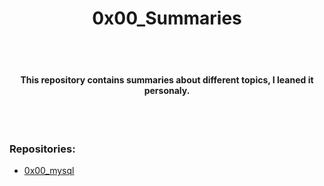 <h1 align="center"> 0x00_Summaries </h1>
<br><br>
<h4 align="center"> This repository contains summaries about different topics, I leaned it personaly. </h4>
<br><br>

### Repositories:

* [0x00_mysql](https://github.com/abdelemjidessaid/0x00_Summaries/blob/main/0x00_mysql/MYSQL_SUMMARY.md)

